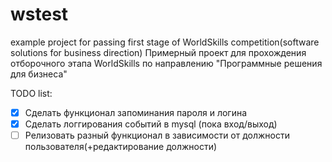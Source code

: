 # wstest
example project for passing first stage of WorldSkills competition(software solutions for business direction)
Примерный проект для прохождения отборочного этапа WorldSkills по направлению "Программные решения для бизнеса"


TODO list:
- [x] Сделать функционал запоминания пароля и логина 
- [x] Сделать логгирования событий в mysql (пока вход/выход)
- [ ] Релизовать разный функционал в зависимости от должности пользователя(+редактирование должности)
